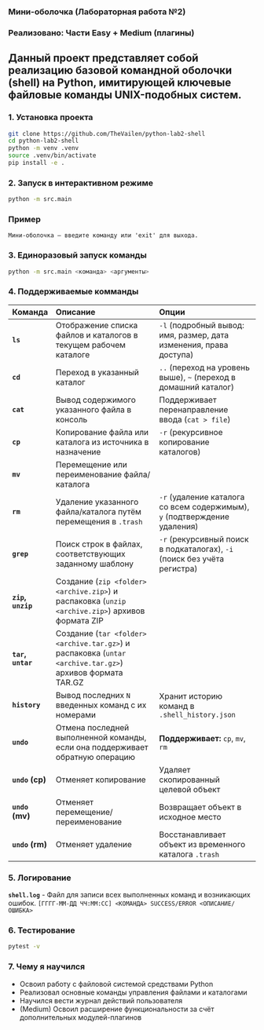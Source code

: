 ### Мини-оболочка (Лабораторная работа №2)

### Реализовано: Части Easy + Medium (плагины)

Данный проект представляет собой реализацию базовой командной оболочки (shell) на Python, имитирующей ключевые файловые команды UNIX-подобных систем.
---

### 1. Установка проекта

```bash
git clone https://github.com/TheVailen/python-lab2-shell
cd python-lab2-shell
python -m venv .venv
source .venv/bin/activate
pip install -e .
```

### 2. Запуск в интерактивном режиме

```bash
python -m src.main
```
### Пример
```
Мини-оболочка — введите команду или 'exit' для выхода.
```

### 3. Единоразовый запуск команды
```bash
python -m src.main <команда> <аргументы>
```

### 4. Поддерживаемые комманды

| Команда | Описание | Опции |
| :--- | :--- | :--- |
| **`ls`** | Отображение списка файлов и каталогов в текущем рабочем каталоге | `-l` (подробный вывод: имя, размер, дата изменения, права доступа) |
| **`cd`** | Переход в указанный каталог | `..` (переход на уровень выше), `~` (переход в домашний каталог) |
| **`cat`** | Вывод содержимого указанного файла в консоль | Поддерживает перенаправление ввода (`cat > file`) |
| **`cp`** | Копирование файла или каталога из источника в назначение | `-r` (рекурсивное копирование каталогов) |
| **`mv`** | Перемещение или переименование файла/каталога | |
| **`rm`** | Удаление указанного файла/каталога путём перемещения в `.trash` | `-r` (удаление каталога со всем содержимым), `y` (подтверждение удаления) |
| **`grep`** | Поиск строк в файлах, соответствующих заданному шаблону | `-r` (рекурсивный поиск в подкаталогах), `-i` (поиск без учёта регистра) |
| **`zip`, `unzip`** | Создание (`zip <folder> <archive.zip>`) и распаковка (`unzip <archive.zip>`) архивов формата ZIP | |
| **`tar`, `untar`** | Создание (`tar <folder> <archive.tar.gz>`) и распаковка (`untar <archive.tar.gz>`) архивов формата TAR.GZ | |
| **`history`** | Вывод последних `N` введенных команд с их номерами | Хранит историю команд в `.shell_history.json` |
| **`undo`** | Отмена последней выполненной команды, если она поддерживает обратную операцию | **Поддерживает:** `cp`, `mv`, `rm` |
| **`undo` (cp)** | Отменяет копирование | Удаляет скопированный целевой объект |
| **`undo` (mv)** | Отменяет перемещение/переименование | Возвращает объект в исходное место |
| **`undo` (rm)** | Отменяет удаление | Восстанавливает объект из временного каталога `.trash` |

### 5. Логирование
**`shell.log`** - Файл для записи всех выполненных команд и возникающих ошибок. `[ГГГГ-ММ-ДД ЧЧ:ММ:СС] <КОМАНДА> SUCCESS/ERROR <ОПИСАНИЕ/ОШИБКА>`


### 6. Тестирование
```bash
pytest -v
```

### 7. Чему я научился
* Освоил работу с файловой системой средствами Python
* Реализовал основные команды управления файлами и каталогами
* Научился вести журнал действий пользователя
* (Medium) Освоил расширение функциональности за счёт дополнительных модулей-плагинов
